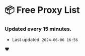 # :package: Free Proxy List
### Updated every 15 minutes.

- Last updated: `2024-06-06 16:56`

:heart:
